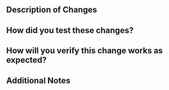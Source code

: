 ## Description of Changes
<!-- What is the change being introduced? -->

## How did you test these changes?
<!-- Describe the testing approach you used -->

## How will you verify this change works as expected?
<!-- Explain how you'll verify the changes in production/deployment -->

## Additional Notes
<!-- Any other information that would be useful to reviewers -->